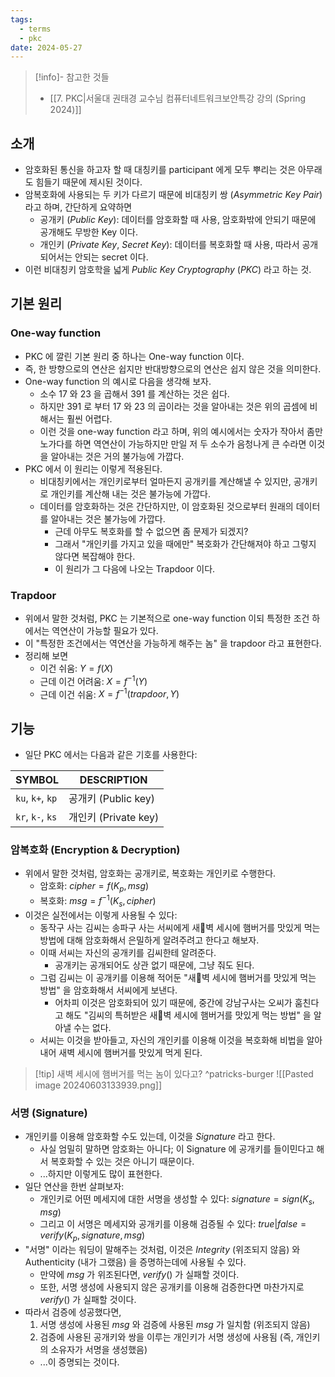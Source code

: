 ```yaml
---
tags:
  - terms
  - pkc
date: 2024-05-27
---
```

> [!info]- 참고한 것들
> - [[7. PKC|서울대 권태경 교수님 컴퓨터네트워크보안특강 강의 (Spring 2024)]]

## 소개

- 암호화된 통신을 하고자 할 때 대칭키를 participant 에게 모두 뿌리는 것은 아무래도 힘들기 때문에 제시된 것이다.
- 암복호화에 사용되는 두 키가 다르기 때문에 비대칭키 쌍 (*Asymmetric Key Pair*) 라고 하며, 간단하게 요약하면
	- 공개키 (*Public Key*): 데이터를 암호화할 때 사용, 암호화밖에 안되기 때문에 공개해도 무방한 Key 이다.
	- 개인키 (*Private Key*, *Secret Key*): 데이터를 복호화할 때 사용, 따라서 공개되어서는 안되는 secret 이다.
- 이런 비대칭키 암호학을 넓게 *Public Key Cryptography* (*PKC*) 라고 하는 것.

## 기본 원리

### One-way function

- PKC 에 깔린 기본 원리 중 하나는 One-way function 이다.
- 즉, 한 방향으로의 연산은 쉽지만 반대방향으로의 연산은 쉽지 않은 것을 의미한다.
- One-way function 의 예시로 다음을 생각해 보자.
	- 소수 17 와 23 을 곱해서 391 를 계산하는 것은 쉽다.
	- 하지만 391 로 부터 17 와 23 의 곱이라는 것을 알아내는 것은 위의 곱셈에 비해서는 훨씬 어렵다.
	- 이런 것을 one-way function 라고 하며, 위의 예시에서는 숫자가 작아서 좀만 노가다를 하면 역연산이 가능하지만 만일 저 두 소수가 음청나게 큰 수라면 이것을 알아내는 것은 거의 불가능에 가깝다.
- PKC 에서 이 원리는 이렇게 적용된다.
	- 비대칭키에서는 개인키로부터 얼마든지 공개키를 계산해낼 수 있지만, 공개키로 개인키를 계산해 내는 것은 불가능에 가깝다.
	- 데이터를 암호화하는 것은 간단하지만, 이 암호화된 것으로부터 원래의 데이터를 알아내는 것은 불가능에 가깝다.
		- 근데 아무도 복호화를 할 수 없으면 좀 문제가 되겠지?
		- 그래서 "개인키를 가지고 있을 때에만" 복호화가 간단해져야 하고 그렇지 않다면 복잡해야 한다.
		- 이 원리가 그 다음에 나오는 Trapdoor 이다.

### Trapdoor

- 위에서 말한 것처럼, PKC 는 기본적으로 one-way function 이되 특정한 조건 하에서는 역연산이 가능할 필요가 있다.
- 이 "특정한 조건에서는 역연산을 가능하게 해주는 놈" 을 trapdoor 라고 표현한다.
- 정리해 보면
	- 이건 쉬움: $Y = f(X)$
	- 근데 이건 어려움: $X = f^{-1}(Y)$
	- 근데 이건 쉬움: $X = f^{-1}(trapdoor, Y)$

## 기능

- 일단 PKC 에서는 다음과 같은 기호를 사용한다:

| SYMBOL           | DESCRIPTION       |
| ---------------- | ----------------- |
| `ku`, `k+`, `kp` | 공개키 (Public key)  |
| `kr`, `k-`, `ks` | 개인키 (Private key) |

### 암복호화 (Encryption & Decryption)

- 위에서 말한 것처럼, 암호화는 공개키로, 복호화는 개인키로 수행한다.
	- 암호화: $cipher = f(K_p, msg)$
	- 복호화: $msg = f^{-1}(K_s, cipher)$
- 이것은 실전에서는 이렇게 사용될 수 있다:
	- 동작구 사는 김씨는 송파구 사는 서씨에게 새벽 세시에 햄버거를 맛있게 먹는 방법에 대해 암호화해서 은밀하게 알려주려고 한다고 해보자.
	- 이때 서씨는 자신의 공개키를 김씨한테 알려준다.
		- 공개키는 공개되어도 상관 없기 때문에, 그냥 줘도 된다.
	- 그럼 김씨는 이 공개키를 이용해 적어둔 "새벽 세시에 햄버거를 맛있게 먹는 방법" 을 암호화해서 서씨에게 보낸다.
		- 어차피 이것은 암호화되어 있기 때문에, 중간에 강남구사는 오씨가 훔친다고 해도 "김씨의 특허받은 새벽 세시에 햄버거를 맛있게 먹는 방법" 을 알아낼 수는 없다.
	- 서씨는 이것을 받아들고, 자신의 개인키를 이용해 이것을 복호화해 비법을 알아내어 새벽 세시에 햄버거를 맛있게 먹게 된다.

> [!tip] 새벽 세시에 햄버거를 먹는 놈이 있다고? ^patricks-burger
> ![[Pasted image 20240603133939.png]]

### 서명 (Signature)

- 개인키를 이용해 암호화할 수도 있는데, 이것을 *Signature* 라고 한다.
	- 사실 엄밀히 말하면 암호화는 아니다; 이 Signature 에 공개키를 들이민다고 해서 복호화할 수 있는 것은 아니기 때문이다.
	- ...하지만 이렇게도 많이 표현한다.
- 일단 연산을 한번 살펴보자:
	- 개인키로 어떤 메세지에 대한 서명을 생성할 수 있다: $signature = sign(K_s, msg)$
	- 그리고 이 서명은 메세지와 공개키를 이용해 검증될 수 있다: $true|false = verify(K_p, signature, msg)$
- "서명" 이라는 워딩이 말해주는 것처럼, 이것은 *Integrity* (위조되지 않음) 와 Authenticity (내가 그랬음) 을 증명하는데에 사용될 수 있다.
	- 만약에 $msg$ 가 위조된다면, $verify()$ 가 실패할 것이다.
	- 또한, 서명 생성에 사용되지 않은 공개키를 이용해 검증한다면 마찬가지로 $verify()$ 가 실패할 것이다.
- 따라서 검증에 성공했다면,
	1. 서명 생성에 사용된 $msg$ 와 검증에 사용된 $msg$ 가 일치함 (위조되지 않음)
	2. 검증에 사용된 공개키와 쌍을 이루는 개인키가 서명 생성에 사용됨 (즉, 개인키의 소유자가 서명을 생성했음)
	- ...이 증명되는 것이다.